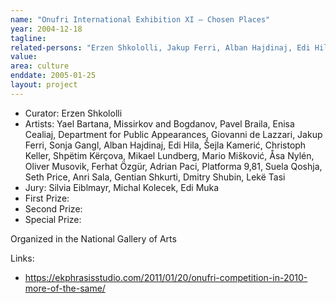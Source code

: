 ```yaml
---
name: "Onufri International Exhibition XI – Chosen Places"
year: 2004-12-18
tagline:
related-persons: "Erzen Shkololli, Jakup Ferri, Alban Hajdinaj, Edi Hila, Šejla Kamerić, Adrian Paci, Suela Qoshja, Anri Sala, Gentian Shkurti, Yael Bartana, Pavel Braila, Missirkov and Bogdanov, Department for Public Appearances, Giovanni de Lazzari, Sonja Gangl, Christoph Keller, Mikael Lundberg, Mario Mišković, Åsa Nylén, Oliver Musovik, Ferhat Özgür, Platform 981, Seth Price, Dmitry Shubin, Lekë Tasi"
value:
area: culture
enddate: 2005-01-25
layout: project
---
```

* Curator: Erzen Shkololli
* Artists: Yael Bartana, Missirkov and Bogdanov, Pavel Braila, Enisa Cealiaj, Department for Public Appearances, Giovanni de Lazzari, Jakup Ferri, Sonja Gangl, Alban Hajdinaj, Edi Hila, Šejla Kamerić, Christoph Keller, Shpëtim Kërçova, Mikael Lundberg, Mario Mišković, Åsa Nylén, Oliver Musovik, Ferhat Özgür, Adrian Paci, Platforma 9,81, Suela Qoshja, Seth Price, Anri Sala, Gentian Shkurti, Dmitry Shubin, Lekë Tasi
* Jury: Silvia Eiblmayr, Michal Kolecek, Edi Muka
* First Prize:
* Second Prize:
* Special Prize:

Organized in the National Gallery of Arts

Links:
* <https://ekphrasisstudio.com/2011/01/20/onufri-competition-in-2010-more-of-the-same/>
